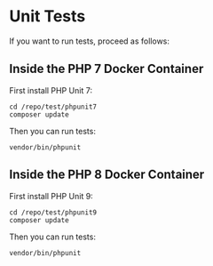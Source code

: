 # Unit Tests
If you want to run tests, proceed as follows:

## Inside the PHP 7 Docker Container
First install PHP Unit 7:
```
cd /repo/test/phpunit7
composer update
```
Then you can run tests:
```
vendor/bin/phpunit
```

## Inside the PHP 8 Docker Container
First install PHP Unit 9:
```
cd /repo/test/phpunit9
composer update
```
Then you can run tests:
```
vendor/bin/phpunit
```
